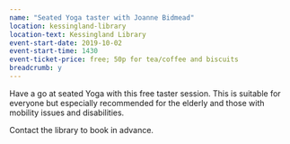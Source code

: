 ```yaml
---
name: "Seated Yoga taster with Joanne Bidmead"
location: kessingland-library
location-text: Kessingland Library
event-start-date: 2019-10-02
event-start-time: 1430
event-ticket-price: free; 50p for tea/coffee and biscuits
breadcrumb: y
---
```


Have a go at seated Yoga with this free taster session. This is suitable for everyone but especially recommended for the elderly and those with mobility issues and disabilities.

Contact the library to book in advance.
